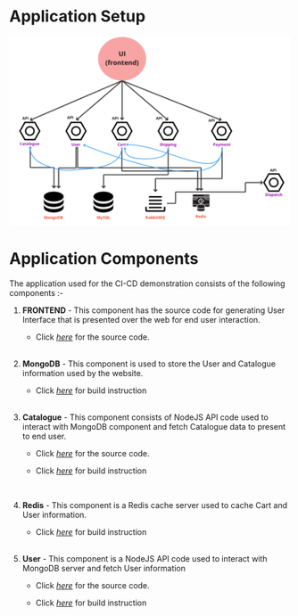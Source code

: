 # Application Setup

![Alt text](App-components.png)

# Application Components

The application used for the CI-CD demonstration consists of the following components :-

1. **FRONTEND** - This component has the source code for generating User Interface that is presented over the web for end user interaction.

    - Click [_here_](./frontend) for the source code.
    
    </br>

2. **MongoDB** - This component is used to store the User and Catalogue information used by the website.
 
    - Click [_here_](../CD) for build instruction

    </br>

3. **Catalogue** - This component consists of NodeJS API code used to interact with MongoDB component and fetch Catalogue data to present to end user.

    - Click [_here_](./catalogue) for the source code.
 
    - Click [_here_](../CD) for build instruction

    </br>

4. **Redis** - This component is a Redis cache server used to cache Cart and User information.

    - Click [_here_](../CD) for build instruction

    </br>

5. **User** - This component is a NodeJS API code used to interact with MongoDB server and fetch User information

    - Click [_here_](./user) for the source code.
 
    - Click [_here_](../CD) for build instruction

    </br>
